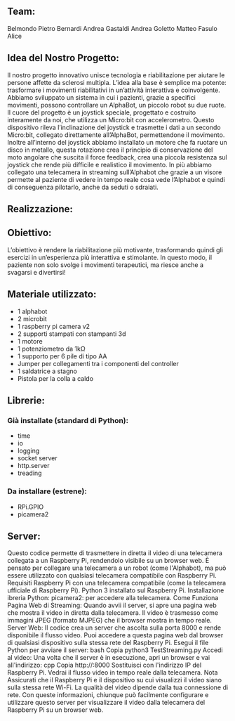 ## Team:
Belmondo Pietro  Bernardi Andrea  Gastaldi Andrea  Goletto Matteo  Fasulo Alice

## Idea del Nostro Progetto:
Il nostro progetto innovativo unisce tecnologia e riabilitazione per aiutare le persone affette da sclerosi multipla. L’idea alla base è semplice ma potente: trasformare i movimenti riabilitativi in un’attività interattiva e coinvolgente.
Abbiamo sviluppato un sistema in cui i pazienti, grazie a specifici movimenti, possono controllare un AlphaBot, un piccolo robot su due ruote. Il cuore del progetto è un joystick speciale, progettato e costruito interamente da noi, che utilizza un Micro:bit con accelerometro. Questo dispositivo rileva l’inclinazione del joystick e trasmette i dati a un secondo Micro:bit, collegato direttamente all’AlphaBot, permettendone il movimento. Inoltre all’interno del joystick abbiamo installato un motore che fa ruotare un disco in metallo, questa rotazione crea il principio di conservazione del moto angolare che suscita il force feedback, crea una piccola resistenza sul joystick che rende più difficile e realistico il movimento. In più abbiamo collegato una telecamera in streaming sull’Alphabot che grazie a un visore permette al paziente di vedere in tempo reale cosa vede l’Alphabot e quindi di conseguenza pilotarlo, anche da seduti o sdraiati.

## Realizzazione:
## Obiettivo:
L’obiettivo è rendere la riabilitazione più motivante, trasformando quindi gli esercizi in un’esperienza più interattiva e stimolante. In questo modo, il paziente non solo svolge i movimenti terapeutici, ma riesce anche a svagarsi e divertirsi!

## Materiale utilizzato:
- 1 alphabot
- 2 microbit
- 1 raspberry pi camera v2 
- 2 supporti stampati con stampanti 3d
- 1 motore 
- 1 potenziometro da 1kΩ
- 1 supporto per 6 pile di tipo AA
- Jumper per collegamenti tra i componenti del controller
- 1 saldatrice a stagno
- Pistola per la colla a caldo 

## Librerie:
### Già installate (standard di Python):
- time
- io
- logging
- socket server
- http.server
- treading
### Da installare (estrene): 
- RPi.GPIO
- picamera2
## Server:
Questo codice permette di trasmettere in diretta il video di una telecamera collegata a un Raspberry Pi, rendendolo visibile su un browser web. È pensato per collegare una telecamera a un robot (come l'Alphabot), ma può essere utilizzato con qualsiasi telecamera compatibile con Raspberry Pi.
Requisiti
Raspberry Pi con una telecamera compatibile (come la telecamera ufficiale di Raspberry Pi).
Python 3 installato sul Raspberry Pi.
Installazione ibreria Python:
picamera2: per accedere alla telecamera.
Come Funziona
Pagina Web di Streaming: Quando avvii il server, si apre una pagina web che mostra il video in diretta dalla telecamera. Il video è trasmesso come immagini JPEG (formato MJPEG) che il browser mostra in tempo reale.
Server Web: Il codice crea un server che ascolta sulla porta 8000 e rende disponibile il flusso video. Puoi accedere a questa pagina web dal browser di qualsiasi dispositivo sulla stessa rete del Raspberry Pi.
Esegui il file Python per avviare il server:
bash
Copia
python3 TestStreaming.py
Accedi al video: Una volta che il server è in esecuzione, apri un browser e vai all'indirizzo:
cpp
Copia
http://<indirizzo-ip-del-raspberry>:8000
Sostituisci <indirizzo-ip-del-raspberry> con l'indirizzo IP del Raspberry Pi.
Vedrai il flusso video in tempo reale dalla telecamera.
Nota
Assicurati che il Raspberry Pi e il dispositivo su cui visualizzi il video siano sulla stessa rete Wi-Fi.
La qualità del video dipende dalla tua connessione di rete.
Con queste informazioni, chiunque può facilmente configurare e utilizzare questo server per visualizzare il video dalla telecamera del Raspberry Pi su un browser web.



